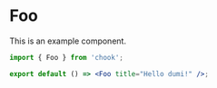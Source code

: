 # Foo

This is an example component.

```jsx
import { Foo } from 'chook';

export default () => <Foo title="Hello dumi!" />;
```

